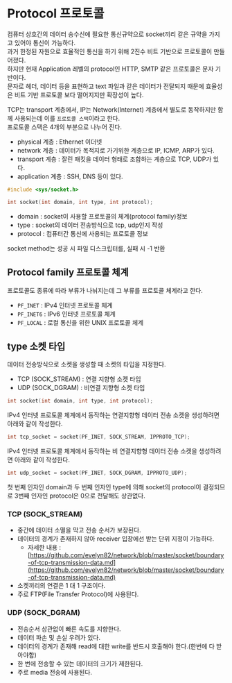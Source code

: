 # Protocol 프로토콜

컴퓨터 상호간의 데이터 송수신에 필요한 통신규약으로 socket끼리 같은 규약을 가지고 있어야 통신이 가능하다.<br>
과거 한정된 자원으로 효율적인 통신을 하기 위해 2진수 비트 기반으로 프로토콜이 만들어졌다.<br>
하지만 현재 Application 레벨의 protocol인 HTTP, SMTP 같은 프로토콜은 문자 기반이다.<br>
문자로 헤더, 데이터 등을 표현하고 text 파일과 같은 데이터가 전달되지 때문에 효율성은 비트 기반 프로토콜 보다 떨어지지만 확장성이 높다.<br>

TCP는 transport 계층에서, IP는 Network(Internet) 계층에서 별도로 동작하지만 함께 사용되는데 이를 ```프로토콜 스택```이라고 한다.<br>
프로토콜 스택은 4개의 부분으로 나누어 진다.<br>

- physical 계층 : Ethernet 이더넷
- network 계층 : 데이터가 목적지로 가기위한 계층으로 IP, ICMP, ARP가 있다.
- transport 계층 : 잘린 패킷을 데이터 형태로 조합하는 계층으로 TCP, UDP가 있다.
- application 계층 : SSH, DNS 등이 있다.

```c
#include <sys/socket.h>

int socket(int domain, int type, int protocol);
```

- domain : socket이 사용할 프로토콜의 체계(protocol family)정보
- type : socket의 데이터 전송방식으로 tcp, udp인지 작성
- protocol : 컴퓨터간 통신에 사용되는 프로토콜 정보

socket method는 성공 시 파일 디스크립터를, 실패 시 -1 반환<br>


## Protocol family 프로토콜 체계

프로토콜도 종류에 따라 부류가 나눠지는데 그 부류를 프로토콜 체계라고 한다.<br>

- ```PF_INET``` : IPv4 인터넷 프로토콜 체계
- ```PF_INET6``` : IPv6 인터넷 프로토콜 체계
- ```PF_LOCAL``` : 로컬 통신을 위한 UNIX 프로토콜 체계


## type 소켓 타입 

데이터 전송방식으로 소켓을 생성할 때 소켓의 타입을 지정한다.<br>

- TCP (SOCK_STREAM) : 연결 지향형 소켓 타입
- UDP (SOCK_DGRAM) : 비연결 지향형 소켓 타입

```c
int socket(int domain, int type, int protocol);
```

IPv4 인터넷 프로토콜 체계에서 동작하는 연결지향형 데이터 전송 소켓을 생성하려면 아래와 같이 작성한다.<br>
```c
int tcp_socket = socket(PF_INET, SOCK_STREAM, IPPROTO_TCP);
```
IPv4 인터넷 프로토콜 체계에서 동작하는 비 연결지향형 데이터 전송 소켓을 생성하려면 아래와 같이 작성한다.<br>
```c
int udp_socket = socket(PF_INET, SOCK_DGRAM, IPPROTO_UDP);
```

첫 번째 인자인 domain과 두 번째 인자인 type에 의해 socket의 protocol이 결정되므로 3번째 인자인 protocol은 0으로 전달해도 상관없다.<br>



### TCP (SOCK_STREAM)

- 중간에 데이터 소멸을 막고 전송 순서가 보장된다.
- 데이터의 경계가 존재하지 않아 receiver 입장에선 받는 단위 지정이 가능하다. 
  - 자세한 내용 : [https://github.com/evelyn82/network/blob/master/socket/boundary-of-tcp-transmission-data.md](https://github.com/evelyn82/network/blob/master/socket/boundary-of-tcp-transmission-data.md)
- 소켓끼리의 연결은 1 대 1 구조이다.
- 주로 FTP(File Transfer Protocol)에 사용된다.

### UDP (SOCK_DGRAM)

- 전송순서 상관없이 빠른 속도를 지향한다.
- 데이터 파손 및 손실 우려가 있다.
- 데이터의 경계가 존재해 read에 대한 write를 반드시 호출해야 한다.(한번에 다 받아야함)
- 한 번에 전송할 수 있는 데이터의 크기가 제한된다.
- 주로 media 전송에 사용된다.




